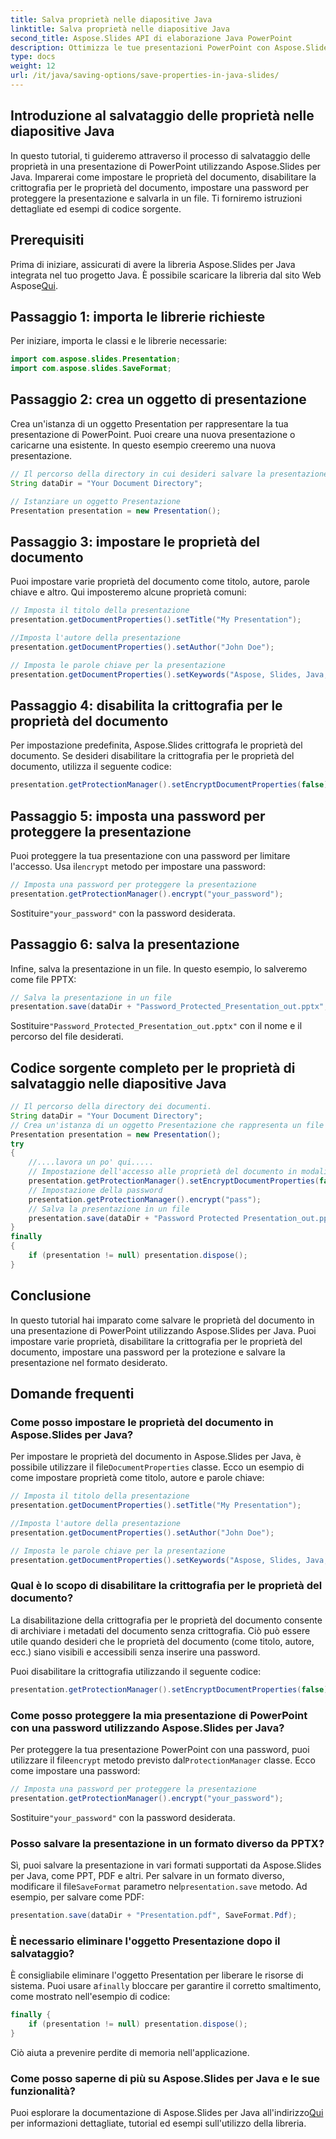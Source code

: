```yaml
---
title: Salva proprietà nelle diapositive Java
linktitle: Salva proprietà nelle diapositive Java
second_title: Aspose.Slides API di elaborazione Java PowerPoint
description: Ottimizza le tue presentazioni PowerPoint con Aspose.Slides per Java. Impara a impostare proprietà, disabilitare la crittografia, aggiungere la protezione tramite password e salvare senza sforzo.
type: docs
weight: 12
url: /it/java/saving-options/save-properties-in-java-slides/
---
```


## Introduzione al salvataggio delle proprietà nelle diapositive Java

In questo tutorial, ti guideremo attraverso il processo di salvataggio delle proprietà in una presentazione di PowerPoint utilizzando Aspose.Slides per Java. Imparerai come impostare le proprietà del documento, disabilitare la crittografia per le proprietà del documento, impostare una password per proteggere la presentazione e salvarla in un file. Ti forniremo istruzioni dettagliate ed esempi di codice sorgente.

## Prerequisiti

 Prima di iniziare, assicurati di avere la libreria Aspose.Slides per Java integrata nel tuo progetto Java. È possibile scaricare la libreria dal sito Web Aspose[Qui](https://downloads.aspose.com/slides/java).

## Passaggio 1: importa le librerie richieste

Per iniziare, importa le classi e le librerie necessarie:

```java
import com.aspose.slides.Presentation;
import com.aspose.slides.SaveFormat;
```

## Passaggio 2: crea un oggetto di presentazione

Crea un'istanza di un oggetto Presentation per rappresentare la tua presentazione di PowerPoint. Puoi creare una nuova presentazione o caricarne una esistente. In questo esempio creeremo una nuova presentazione.

```java
// Il percorso della directory in cui desideri salvare la presentazione
String dataDir = "Your Document Directory";

// Istanziare un oggetto Presentazione
Presentation presentation = new Presentation();
```

## Passaggio 3: impostare le proprietà del documento

Puoi impostare varie proprietà del documento come titolo, autore, parole chiave e altro. Qui imposteremo alcune proprietà comuni:

```java
// Imposta il titolo della presentazione
presentation.getDocumentProperties().setTitle("My Presentation");

//Imposta l'autore della presentazione
presentation.getDocumentProperties().setAuthor("John Doe");

// Imposta le parole chiave per la presentazione
presentation.getDocumentProperties().setKeywords("Aspose, Slides, Java, Tutorial");
```

## Passaggio 4: disabilita la crittografia per le proprietà del documento

Per impostazione predefinita, Aspose.Slides crittografa le proprietà del documento. Se desideri disabilitare la crittografia per le proprietà del documento, utilizza il seguente codice:

```java
presentation.getProtectionManager().setEncryptDocumentProperties(false);
```

## Passaggio 5: imposta una password per proteggere la presentazione

 Puoi proteggere la tua presentazione con una password per limitare l'accesso. Usa il`encrypt` metodo per impostare una password:

```java
// Imposta una password per proteggere la presentazione
presentation.getProtectionManager().encrypt("your_password");
```

 Sostituire`"your_password"` con la password desiderata.

## Passaggio 6: salva la presentazione

Infine, salva la presentazione in un file. In questo esempio, lo salveremo come file PPTX:

```java
// Salva la presentazione in un file
presentation.save(dataDir + "Password_Protected_Presentation_out.pptx", SaveFormat.Pptx);
```

 Sostituire`"Password_Protected_Presentation_out.pptx"` con il nome e il percorso del file desiderati.

## Codice sorgente completo per le proprietà di salvataggio nelle diapositive Java

```java
// Il percorso della directory dei documenti.
String dataDir = "Your Document Directory";
// Crea un'istanza di un oggetto Presentazione che rappresenta un file PPT
Presentation presentation = new Presentation();
try
{
	//....lavora un po' qui.....
	// Impostazione dell'accesso alle proprietà del documento in modalità protetta da password
	presentation.getProtectionManager().setEncryptDocumentProperties(false);
	// Impostazione della password
	presentation.getProtectionManager().encrypt("pass");
	// Salva la presentazione in un file
	presentation.save(dataDir + "Password Protected Presentation_out.pptx", SaveFormat.Pptx);
}
finally
{
	if (presentation != null) presentation.dispose();
}
```

## Conclusione

In questo tutorial hai imparato come salvare le proprietà del documento in una presentazione di PowerPoint utilizzando Aspose.Slides per Java. Puoi impostare varie proprietà, disabilitare la crittografia per le proprietà del documento, impostare una password per la protezione e salvare la presentazione nel formato desiderato.

## Domande frequenti

### Come posso impostare le proprietà del documento in Aspose.Slides per Java?

 Per impostare le proprietà del documento in Aspose.Slides per Java, è possibile utilizzare il file`DocumentProperties` classe. Ecco un esempio di come impostare proprietà come titolo, autore e parole chiave:

```java
// Imposta il titolo della presentazione
presentation.getDocumentProperties().setTitle("My Presentation");

//Imposta l'autore della presentazione
presentation.getDocumentProperties().setAuthor("John Doe");

// Imposta le parole chiave per la presentazione
presentation.getDocumentProperties().setKeywords("Aspose, Slides, Java, Tutorial");
```

### Qual è lo scopo di disabilitare la crittografia per le proprietà del documento?

La disabilitazione della crittografia per le proprietà del documento consente di archiviare i metadati del documento senza crittografia. Ciò può essere utile quando desideri che le proprietà del documento (come titolo, autore, ecc.) siano visibili e accessibili senza inserire una password.

Puoi disabilitare la crittografia utilizzando il seguente codice:

```java
presentation.getProtectionManager().setEncryptDocumentProperties(false);
```

### Come posso proteggere la mia presentazione di PowerPoint con una password utilizzando Aspose.Slides per Java?

Per proteggere la tua presentazione PowerPoint con una password, puoi utilizzare il file`encrypt` metodo previsto dal`ProtectionManager` classe. Ecco come impostare una password:

```java
// Imposta una password per proteggere la presentazione
presentation.getProtectionManager().encrypt("your_password");
```

 Sostituire`"your_password"` con la password desiderata.

### Posso salvare la presentazione in un formato diverso da PPTX?

 Sì, puoi salvare la presentazione in vari formati supportati da Aspose.Slides per Java, come PPT, PDF e altri. Per salvare in un formato diverso, modificare il file`SaveFormat` parametro nel`presentation.save` metodo. Ad esempio, per salvare come PDF:

```java
presentation.save(dataDir + "Presentation.pdf", SaveFormat.Pdf);
```

### È necessario eliminare l'oggetto Presentazione dopo il salvataggio?

 È consigliabile eliminare l'oggetto Presentation per liberare le risorse di sistema. Puoi usare a`finally` bloccare per garantire il corretto smaltimento, come mostrato nell'esempio di codice:

```java
finally {
    if (presentation != null) presentation.dispose();
}
```

Ciò aiuta a prevenire perdite di memoria nell'applicazione.

### Come posso saperne di più su Aspose.Slides per Java e le sue funzionalità?

 Puoi esplorare la documentazione di Aspose.Slides per Java all'indirizzo[Qui](https://docs.aspose.com/slides/java/) per informazioni dettagliate, tutorial ed esempi sull'utilizzo della libreria.